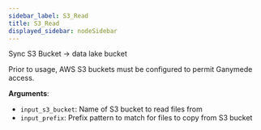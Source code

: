 ```yaml
---
sidebar_label: S3_Read
title: S3_Read
displayed_sidebar: nodeSidebar
---
```


Sync S3 Bucket -> data lake bucket

Prior to usage, AWS S3 buckets must be configured to permit Ganymede access.

**Arguments**:

- `input_s3_bucket`: Name of S3 bucket to read files from
- `input_prefix`: Prefix pattern to match for files to copy from S3 bucket

